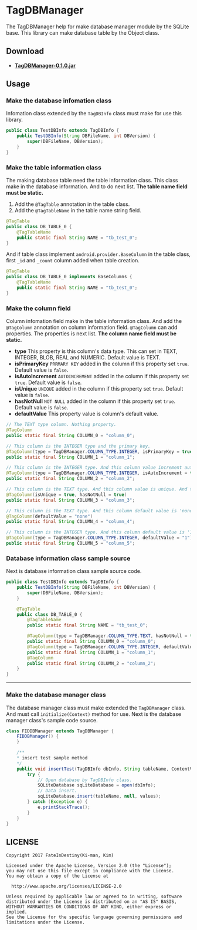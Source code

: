 # TagDBManager
The TagDBManager help for make database manager module by the SQLite base. This library can make database table by the Object class.

## Download
* **[TagDBManager-0.1.0.jar](https://github.com/fateindestiny/TagDBManager/raw/master/download/TagDBManager-0.1.0.jar)**

## Usage
### Make the database infomation class
Infomation class extended by the `TagDBInfo` class must make for use this library.
```java
public class TestDBInfo extends TagDBInfo {
	public TestDBInfo(String DBFileName, int DBVersion) {
        super(DBFileName, DBVersion);
    }
}
```

### Make the table information class
The making database table need the table information class. This class make in the database information. And to do next list.
**The table name field must be static.**

1. Add the `@TagTable` annotation in the table class.
2. Add the `@TagTableName` in the table name string field.

```java
@TagTable
public class DB_TABLE_0 {
    @TagTableName
    public static final String NAME = "tb_test_0";
}
```

And if table class implement `android.provider.BaseColumn` in the table class, first `_id` and `_count` column added when table creation.

```java
@TagTable
public class DB_TABLE_0 implements BaseColumns {
    @TagTableName
    public static final String NAME = "tb_test_0";
}
```

### Make the column field
Column infomation field make in the table information class. And add the `@TagColumn` annotation on column information field. `@TagColumn` can add properties. The properties is next list.
**The column name field must be static.**

- **type**
This property is this column's data type. This can set in TEXT, INTEGER, BLOB, REAL and NUMERIC. Default value is TEXT.
- **isPrimaryKey**
`PRRMARY KEY` added in the column if this property set `true`.
Default value is `false`.
- **isAutoIncrement**
`AUTOINCREMENT` added in the column if this property set `true`.
Default value is `false`.
- **isUnique**
`UNIQUE` added in the column if this property set `true`.
Default value is `false`.
- **hasNotNull**
`NOT NULL` added in the column if this property set `true`.
Default value is `false`.
- **defaultValue**
This property value is column's default value.

```java
// The TEXT type column. Nothing property.
@TagColumn
public static final String COLUMN_0 = "column_0";

// This column is the INTEGER type and the primary key.
@TagColumn(type = TagDBManager.COLUMN_TYPE.INTEGER, isPrimaryKey = true)
public static final String COLUMN_1 = "column_1";

// This column is the INTEGER type. And this column value increment auto.
@TagColumn(type = TagDBManager.COLUMN_TYPE.INTEGER, isAutoIncrement = true)
public static final String COLUMN_2 = "column_2";

// This column is the TEXT type. And this column value is unique. And this column can't set null value.
@TagColumn(isUnique = true, hasNotNull = true)
public static final String COLUMN_3 = "column_3";

// This column is the TEXT type. And this column default value is 'none' string.
@TagColumn(defaultValue = "none")
public static final String COLUMN_4 = "column_4";

// This column is the INTEGER type. And this column default value is '1' integer.
@TagColumn(type = TagDBManager.COLUMN_TYPE.INTEGER, defaultValue = "1")
public static final String COLUMN_5 = "column_5";
```

### Database information class sample source
Next is database information class sample source code.
```java
public class TestDBInfo extends TagDBInfo {
    public TestDBInfo(String DBFileName, int DBVersion) {
        super(DBFileName, DBVersion);
    }

    @TagTable
    public class DB_TABLE_0 {
        @TagTableName
        public static final String NAME = "tb_test_0";

        @TagColumn(type = TagDBManager.COLUMN_TYPE.TEXT, hasNotNull = true)
        public static final String COLUMN_0 = "column_0";
        @TagColumn(type = TagDBManager.COLUMN_TYPE.INTEGER, defaultValue = "1")
        public static final String COLUMN_1 = "column_1";
        @TagColumn
        public static final String COLUMN_2 = "column_2";
    }
}
```
- - -

### Make the database manager class
The database manager class must make extended the `TagDBManager` class. And must call `initialize(Context)` method for use.
Next is the database manager class's sample code source.

```java
class FIDDBManager extends TagDBManager {
    FIDDBManager() {
    }

    /**
    * insert test sample method
    */
    public void insertTest(TagDBInfo dbInfo, String tableName, ContentValues values) {
        try {
        	// Open database by TagDBInfo class.
            SQLiteDatabase sqLiteDatabase = open(dbInfo);
            // Data insert.
            sqLiteDatabase.insert(tableName, null, values);
        } catch (Exception e) {
            e.printStackTrace();
        }
    }
}
```

## LICENSE
    Copyright 2017 FateInDestiny(Ki-man, Kim)

    Licensed under the Apache License, Version 2.0 (the "License");
    you may not use this file except in compliance with the License.
    You may obtain a copy of the License at

      http://www.apache.org/licenses/LICENSE-2.0

    Unless required by applicable law or agreed to in writing, software
    distributed under the License is distributed on an "AS IS" BASIS,
    WITHOUT WARRANTIES OR CONDITIONS OF ANY KIND, either express or implied.
    See the License for the specific language governing permissions and
    limitations under the License.
